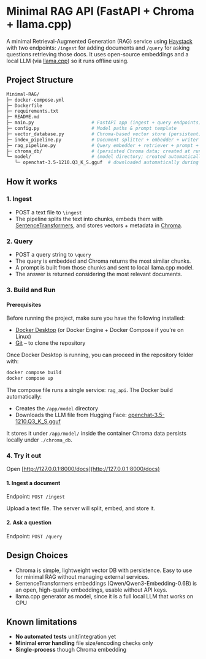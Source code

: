 # Minimal RAG API (FastAPI + Chroma + llama.cpp)

A minimal Retrieval-Augmented Generation (RAG) service using [Haystack](https://haystack.deepset.ai/) with two endpoints: `/ingest` for adding documents and `/query` for asking questions retrieving those docs. It uses open-source embeddings and a local LLM (via [llama.cpp](https://github.com/ggml-org/llama.cpp)) so it runs offline using.

## Project Structure

```bash
Minimal-RAG/
├─ docker-compose.yml
├─ Dockerfile
├─ requirements.txt
├─ README.md
├─ main.py                     # FastAPI app (ingest + query endpoints)
├─ config.py                   # Model paths & prompt template
├─ vector_database.py          # Chroma-based vector store (persistent)
├─ index_pipeline.py           # Document splitter + embedder + writer
├─ rag_pipeline.py             # Query embedder + retriever + prompt + LLM + answer
├─ chroma_db/                  # (persisted Chroma data; created at runtime)
└─ model/                      # (model directory; created automatically at build)
   └─ openchat-3.5-1210.Q3_K_S.gguf  # downloaded automatically during Docker build
```

## How it works
### 1. Ingest
- POST a text file to `\ingest`
- The pipeline splits the text into chunks, embeds them with [SentenceTransformers](https://www.sbert.net/), and stores vectors + metadata in [Chroma](https://www.trychroma.com/).

### 2. Query
- POST a query string to `\query`
- The query is embedded and Chroma returns the most similar chunks.
- A prompt is built from those chunks and sent to local llama.cpp model.
- The answer is returned considering the most relevant documents.

### 3. Build and Run
#### Prerequisites
Before running the project, make sure you have the following installed:

- [Docker Desktop](https://docs.docker.com/desktop/setup/install/windows-install/) (or Docker Engine + Docker Compose if you’re on Linux)
- [Git](https://git-scm.com/downloads/win) – to clone the repository

Once Docker Desktop is running, you can proceed in the repository folder with:
```bash
docker compose build
docker compose up
```

The compose file runs a single service: `rag_api`.
The Docker build automatically:
- Creates the `/app/model` directory
- Downloads the LLM file from Hugging Face: [openchat-3.5-1210.Q3_K_S.gguf](https://huggingface.co/TheBloke/openchat-3.5-1210-GGUF/blob/4b8bafa8b8a69336dca6e306a129c55f1ebbac05/openchat-3.5-1210.Q3_K_S.gguf)

It stores it under `/app/model/` inside the container
Chroma data persists locally under `./chroma_db`.


### 4. Try it out
Open [http://127.0.0.1:8000/docs](http://127.0.0.1:8000/docs)

#### 1. Ingest a document

Endpoint: `POST /ingest`

Upload a text file. The server will split, embed, and store it.

#### 2. Ask a question

Endpoint: `POST /query`

## Design Choices
- Chroma is simple, lightweight vector DB with persistence. Easy to use for minimal RAG without managing external services.
- SentenceTransformers embeddings (Qwen/Qwen3-Embedding-0.6B) is an open, high-quality embeddings, usable without API keys.
- llama.cpp generator as model, since it is a full local LLM that works on CPU

## Known limitations
- **No automated tests** unit/integration yet
- **Minimal error handling** file size/encoding checks only
- **Single-process** though Chroma embedding
